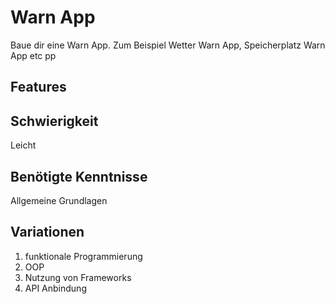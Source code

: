 # Warn App
 
Baue dir eine Warn App. 
Zum Beispiel Wetter Warn App, Speicherplatz Warn App etc pp
 
## Features

 
 ## Schwierigkeit
 Leicht
 
 ## Benötigte Kenntnisse
Allgemeine Grundlagen

## Variationen
1. funktionale Programmierung
2. OOP
3. Nutzung von Frameworks
4. API Anbindung